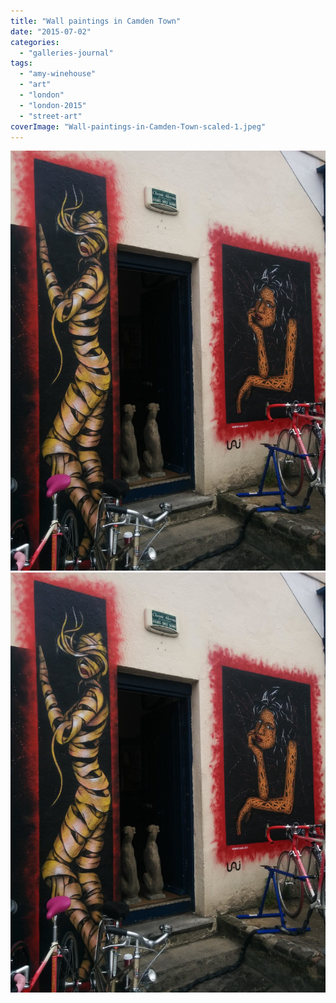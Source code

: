 ```yaml
---
title: "Wall paintings in Camden Town"
date: "2015-07-02"
categories: 
  - "galleries-journal"
tags: 
  - "amy-winehouse"
  - "art"
  - "london"
  - "london-2015"
  - "street-art"
coverImage: "Wall-paintings-in-Camden-Town-scaled-1.jpeg"
---
```


[![](images/Wall-paintings-in-Camden-Town-scaled-1.jpeg)](images/Wall-paintings-in-Camden-Town-scaled-1.jpeg)
[![](images/Wall-paintings-in-Camden-Town-scaled-1.jpeg)](images/Wall-paintings-in-Camden-Town-scaled-1.jpeg)
